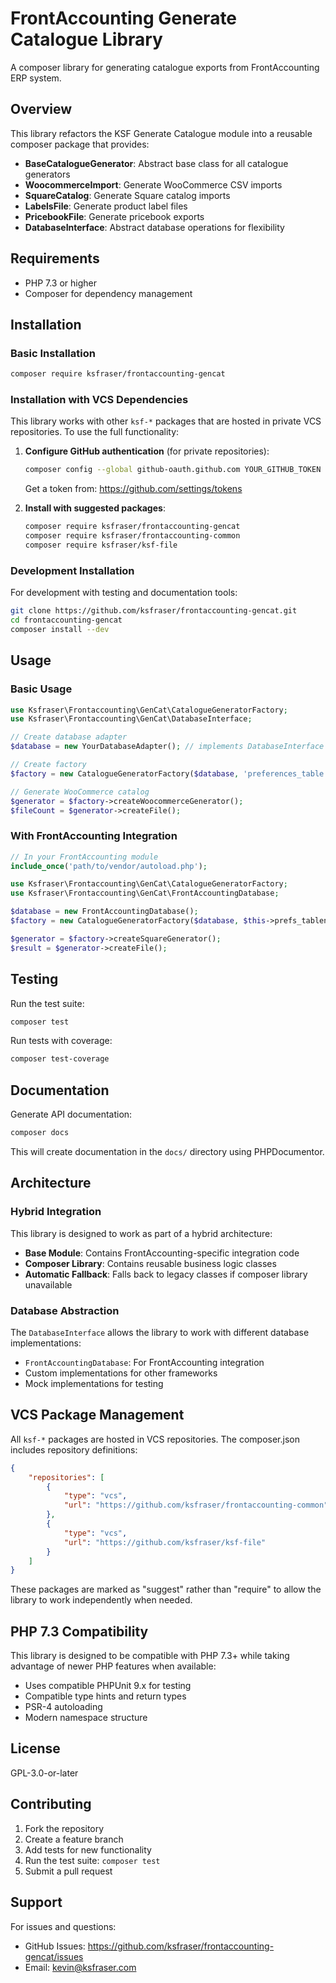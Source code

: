 # FrontAccounting Generate Catalogue Library

A composer library for generating catalogue exports from FrontAccounting ERP system.

## Overview

This library refactors the KSF Generate Catalogue module into a reusable composer package that provides:

- **BaseCatalogueGenerator**: Abstract base class for all catalogue generators
- **WoocommerceImport**: Generate WooCommerce CSV imports
- **SquareCatalog**: Generate Square catalog imports  
- **LabelsFile**: Generate product label files
- **PricebookFile**: Generate pricebook exports
- **DatabaseInterface**: Abstract database operations for flexibility

## Requirements

- PHP 7.3 or higher
- Composer for dependency management

## Installation

### Basic Installation

```bash
composer require ksfraser/frontaccounting-gencat
```

### Installation with VCS Dependencies

This library works with other `ksf-*` packages that are hosted in private VCS repositories. To use the full functionality:

1. **Configure GitHub authentication** (for private repositories):
   ```bash
   composer config --global github-oauth.github.com YOUR_GITHUB_TOKEN
   ```
   
   Get a token from: https://github.com/settings/tokens

2. **Install with suggested packages**:
   ```bash
   composer require ksfraser/frontaccounting-gencat
   composer require ksfraser/frontaccounting-common
   composer require ksfraser/ksf-file
   ```

### Development Installation

For development with testing and documentation tools:

```bash
git clone https://github.com/ksfraser/frontaccounting-gencat.git
cd frontaccounting-gencat
composer install --dev
```

## Usage

### Basic Usage

```php
use Ksfraser\Frontaccounting\GenCat\CatalogueGeneratorFactory;
use Ksfraser\Frontaccounting\GenCat\DatabaseInterface;

// Create database adapter
$database = new YourDatabaseAdapter(); // implements DatabaseInterface

// Create factory
$factory = new CatalogueGeneratorFactory($database, 'preferences_table');

// Generate WooCommerce catalog
$generator = $factory->createWoocommerceGenerator();
$fileCount = $generator->createFile();
```

### With FrontAccounting Integration

```php
// In your FrontAccounting module
include_once('path/to/vendor/autoload.php');

use Ksfraser\Frontaccounting\GenCat\CatalogueGeneratorFactory;
use Ksfraser\Frontaccounting\GenCat\FrontAccountingDatabase;

$database = new FrontAccountingDatabase();
$factory = new CatalogueGeneratorFactory($database, $this->prefs_tablename);

$generator = $factory->createSquareGenerator();
$result = $generator->createFile();
```

## Testing

Run the test suite:

```bash
composer test
```

Run tests with coverage:

```bash
composer test-coverage
```

## Documentation

Generate API documentation:

```bash
composer docs
```

This will create documentation in the `docs/` directory using PHPDocumentor.

## Architecture

### Hybrid Integration

This library is designed to work as part of a hybrid architecture:

- **Base Module**: Contains FrontAccounting-specific integration code
- **Composer Library**: Contains reusable business logic classes
- **Automatic Fallback**: Falls back to legacy classes if composer library unavailable

### Database Abstraction

The `DatabaseInterface` allows the library to work with different database implementations:

- `FrontAccountingDatabase`: For FrontAccounting integration
- Custom implementations for other frameworks
- Mock implementations for testing

## VCS Package Management

All `ksf-*` packages are hosted in VCS repositories. The composer.json includes repository definitions:

```json
{
    "repositories": [
        {
            "type": "vcs",
            "url": "https://github.com/ksfraser/frontaccounting-common"
        },
        {
            "type": "vcs", 
            "url": "https://github.com/ksfraser/ksf-file"
        }
    ]
}
```

These packages are marked as "suggest" rather than "require" to allow the library to work independently when needed.

## PHP 7.3 Compatibility

This library is designed to be compatible with PHP 7.3+ while taking advantage of newer PHP features when available:

- Uses compatible PHPUnit 9.x for testing
- Compatible type hints and return types
- PSR-4 autoloading
- Modern namespace structure

## License

GPL-3.0-or-later

## Contributing

1. Fork the repository
2. Create a feature branch
3. Add tests for new functionality
4. Run the test suite: `composer test`
5. Submit a pull request

## Support

For issues and questions:

- GitHub Issues: https://github.com/ksfraser/frontaccounting-gencat/issues
- Email: kevin@ksfraser.com
